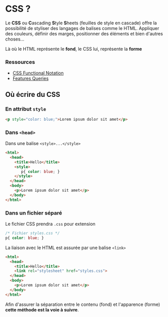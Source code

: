# CSS ?

Le **CSS** ou **C**ascading **S**tyle **S**heets (feuilles de style en cascade) offre la possibilité de styliser des langages de balises comme le HTML. Appliquer des couleurs, définir des marges, positionner des éléments et bien d'autres choses...

Là où le HTML représente le **fond**, le CSS lui, représente la **forme**

### Ressources

- [CSS Functional Notation](https://developer.mozilla.org/en-US/docs/Web/CSS/CSS_Functions)
- [Features Queries](https://developer.mozilla.org/fr/docs/Web/CSS/@supports)

## Où écrire du CSS

### En attribut `style`

```html
<p style="color: blue;">Lorem ipsum dolor sit amet</p>
```

### Dans `<head>`

Dans une balise `<style>...</style>`

```html
<html>
  <head>
    <title>Hello</title>
    <style>
       p{ color: blue; }
    </style>
  </head>
  <body>
    <p>Lorem ipsum dolor sit amet</p>
  </body>
</html>
```

### Dans un fichier séparé


Le fichier CSS prendra `.css` pour extension

```css
/* Fichier styles.css */
p{ color: blue; }
```

La liaison avec le HTML est assurée par une balise `<link>`

```html
<html>
  <head>
    <title>Hello</title>
    <link rel="stylesheet" href="styles.css">
  </head>
  <body>
    <p>Lorem ipsum dolor sit amet</p>
  </body>
</html>
```

Afin d'assurer la séparation entre le contenu (fond) et l'apparence (forme)
**cette méthode est la voie à suivre**.
